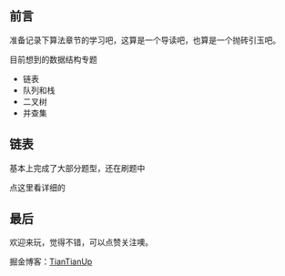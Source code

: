 ## 前言

准备记录下算法章节的学习吧，这算是一个导读吧，也算是一个抛砖引玉吧。



目前想到的数据结构专题

- 链表
- 队列和栈
- 二叉树
- 并查集



## 链表

基本上完成了大部分题型，还在刷题中

点这里看详细的



## 最后

欢迎来玩，觉得不错，可以点赞关注噢。

掘金博客：[TianTianUp](https://juejin.im/user/5ef326ab6fb9a07ebe237664)